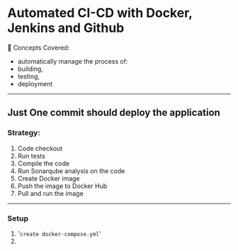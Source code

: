 # Automated CI-CD with Docker, Jenkins and Github

🧠 Concepts Covered:
- automatically manage the process of:
 - building,
 - testing,
 - deployment

--- 

## Just One commit should deploy the application

### Strategy: 

1. Code checkout
2. Run tests
3. Compile the code
4. Run Sonarqube analysis on the code
5. Create Docker image
6. Push the image to Docker Hub
7. Pull and run the image


--- 

### Setup

1. '`create docker-compose.yml`'
2. 















